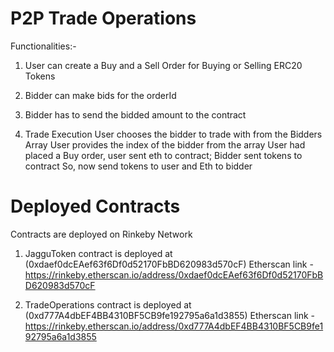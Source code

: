 # P2P Trade Operations

Functionalities:-

1. User can create a Buy and a Sell Order for Buying or Selling ERC20 Tokens
2. Bidder can make bids for the orderId
3. Bidder has to send the bidded amount to the contract

4. Trade Execution
User chooses the bidder to trade with from the Bidders Array
User provides the index of the bidder from the array
User had placed a Buy order, user sent eth to contract; Bidder sent tokens to contract
So, now send tokens to user and Eth to bidder

# Deployed Contracts
Contracts are deployed on Rinkeby Network

1. JagguToken contract is deployed at (0xdaef0dcEAef63f6Df0d52170FbBD620983d570cF) Etherscan link - https://rinkeby.etherscan.io/address/0xdaef0dcEAef63f6Df0d52170FbBD620983d570cF

2. TradeOperations contract is deployed at (0xd777A4dbEF4BB4310BF5CB9fe192795a6a1d3855) Etherscan link - https://rinkeby.etherscan.io/address/0xd777A4dbEF4BB4310BF5CB9fe192795a6a1d3855

